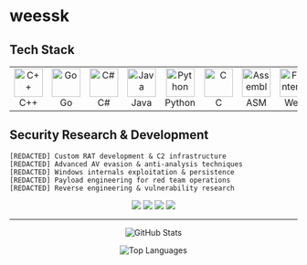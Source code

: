 # weessk

## Tech Stack
<table>
  <tr>
    <td align="center">
      <img src="https://cdn.jsdelivr.net/gh/devicons/devicon/icons/cplusplus/cplusplus-original.svg" width="50" alt="C++"/>
      <br/>C++
    </td>
    <td align="center">
      <img src="https://cdn.jsdelivr.net/gh/devicons/devicon/icons/go/go-original.svg" width="50" alt="Go"/>
      <br/>Go
    </td>
    <td align="center">
      <img src="https://cdn.jsdelivr.net/gh/devicons/devicon/icons/csharp/csharp-original.svg" width="50" alt="C#"/>
      <br/>C#
    </td>
    <td align="center">
      <img src="https://cdn.jsdelivr.net/gh/devicons/devicon/icons/java/java-original.svg" width="50" alt="Java"/>
      <br/>Java
    </td>
    <td align="center">
      <img src="https://cdn.jsdelivr.net/gh/devicons/devicon/icons/python/python-original.svg" width="50" alt="Python"/>
      <br/>Python
    </td>
    <td align="center">
      <img src="https://cdn.jsdelivr.net/gh/devicons/devicon/icons/c/c-original.svg" width="50" alt="C"/>
      <br/>C
    </td>
    <td align="center">
      <img src="https://raw.githubusercontent.com/file-icons/icons/master/svg/Assembly.svg" width="50" alt="Assembly"/>
      <br/>ASM
    </td>
    <td align="center">
      <img src="https://cdn.jsdelivr.net/gh/devicons/devicon/icons/javascript/javascript-original.svg" width="50" alt="Frontend"/>
      <br/>Web
    </td>
  </tr>
</table>

## Security Research & Development

```
[REDACTED] Custom RAT development & C2 infrastructure
[REDACTED] Advanced AV evasion & anti-analysis techniques  
[REDACTED] Windows internals exploitation & persistence
[REDACTED] Payload engineering for red team operations
[REDACTED] Reverse engineering & vulnerability research
```

<p align="center">
  <img src="https://img.shields.io/badge/OffSec-Tools-ff0000?style=flat-square&logoColor=white"/>
  <img src="https://img.shields.io/badge/RevEng-IDA--Ghidra-9400d3?style=flat-square"/>
  <img src="https://img.shields.io/badge/Evasion-Techniques-2e8b57?style=flat-square"/>
  <img src="https://img.shields.io/badge/Payload-Engineering-ff6347?style=flat-square"/>
</p>

---

<p align="center">
  <img src="https://github-readme-stats.vercel.app/api?username=weessk&show_icons=true&theme=dark&hide_border=true&bg_color=0d1117&title_color=58a6ff&text_color=c9d1d9&icon_color=58a6ff" alt="GitHub Stats"/>
</p>

<p align="center">
  <img src="https://github-readme-stats.vercel.app/api/top-langs/?username=weessk&layout=compact&theme=dark&hide_border=true&bg_color=0d1117&title_color=58a6ff&text_color=c9d1d9" alt="Top Languages"/>
</p>
